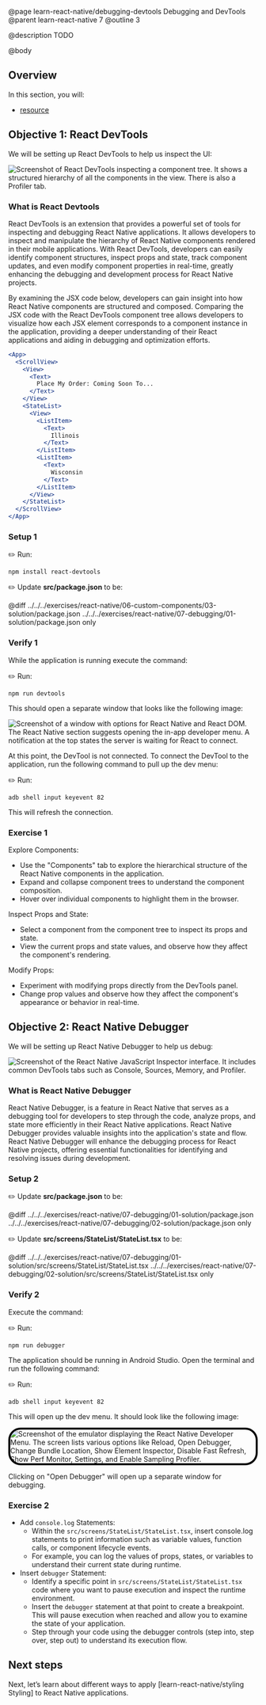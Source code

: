 @page learn-react-native/debugging-devtools Debugging and DevTools
@parent learn-react-native 7
@outline 3

@description TODO

@body

## Overview

In this section, you will:

- [resource](https://reactnative.dev/docs/debugging)

## Objective 1: React DevTools

We will be setting up React DevTools to help us inspect the UI:

<img alt="Screenshot of React DevTools inspecting a component tree. It shows a structured hierarchy of all the components in the view. There is also a Profiler tab." src="../../static/img/react-native/07-debugging-devtools/dev-tool-connected.png" style="max-width: 100%;"/>

### What is React Devtools

React DevTools is an extension that provides a powerful set of tools for inspecting and debugging React Native applications. It allows developers to inspect and manipulate the hierarchy of React Native components rendered in their mobile applications. With React DevTools, developers can easily identify component structures, inspect props and state, track component updates, and even modify component properties in real-time, greatly enhancing the debugging and development process for React Native projects.

By examining the JSX code below, developers can gain insight into how React Native components are structured and composed. Comparing the JSX code with the React DevTools component tree allows developers to visualize how each JSX element corresponds to a component instance in the application, providing a deeper understanding of their React applications and aiding in debugging and optimization efforts. 

```jsx
<App>
  <ScrollView>
    <View>
      <Text>
        Place My Order: Coming Soon To...
      </Text>
    </View>
    <StateList>
      <View>
        <ListItem>
          <Text>
            Illinois
          </Text>
        </ListItem>
        <ListItem>
          <Text>
            Wisconsin
          </Text>
        </ListItem>
      </View>
    </StateList>
  </ScrollView>
</App>
```


### Setup 1

✏️ Run:

```shell
npm install react-devtools
```

✏️ Update **src/package.json** to be:

@diff ../../../exercises/react-native/06-custom-components/03-solution/package.json ../../../exercises/react-native/07-debugging/01-solution/package.json only

### Verify 1

While the application is running execute the command:

✏️ Run:

```shell
npm run devtools
```

This should open a separate window that looks like the following image:

<img alt="Screenshot of a window with options for React Native and React DOM. The React Native section suggests opening the in-app developer menu. A notification at the top states the server is waiting for React to connect." src="../../static/img/react-native/07-debugging-devtools/dev-tool-not-connected.png" style="max-width: 100%;"/>

At this point, the DevTool is not connected. To connect the DevTool to the application, run the following command to pull up the dev menu:

✏️ Run:

```shell
adb shell input keyevent 82
```

This will refresh the connection.

### Exercise 1

Explore Components:
- Use the "Components" tab to explore the hierarchical structure of the React Native components in the application.
- Expand and collapse component trees to understand the component composition.
- Hover over individual components to highlight them in the browser.

Inspect Props and State:
- Select a component from the component tree to inspect its props and state.
- View the current props and state values, and observe how they affect the component's rendering.

Modify Props:
- Experiment with modifying props directly from the DevTools panel.
- Change prop values and observe how they affect the component's appearance or behavior in real-time.

## Objective 2: React Native Debugger

We will be setting up React Native Debugger to help us debug:

<img alt="Screenshot of the React Native JavaScript Inspector interface. It includes common DevTools tabs such as Console, Sources, Memory, and Profiler." src="../../static/img/react-native/07-debugging-devtools/react-native-debugger.png" style="max-width: 100%;"/>

### What is React Native Debugger

React Native Debugger, is a feature in React Native that serves as a debugging tool for developers to step through the code, analyze props, and state more efficiently in their React Native applications. React Native Debugger provides valuable insights into the application's state and flow. React Native Debugger will enhance the debugging process for React Native projects, offering essential functionalities for identifying and resolving issues during development.

### Setup 2

✏️ Update **src/package.json** to be:

@diff ../../../exercises/react-native/07-debugging/01-solution/package.json ../../../exercises/react-native/07-debugging/02-solution/package.json only

✏️ Update **src/screens/StateList/StateList.tsx** to be:

@diff ../../../exercises/react-native/07-debugging/01-solution/src/screens/StateList/StateList.tsx ../../../exercises/react-native/07-debugging/02-solution/src/screens/StateList/StateList.tsx only

### Verify 2

Execute the command:

✏️ Run:

```shell
npm run debugger
```

The application should be running in Android Studio. Open the terminal and run the following command:

✏️ Run:

```shell
adb shell input keyevent 82
```

This will open up the dev menu. It should look like the following image:

<img alt="Screenshot of the emulator displaying the React Native Developer Menu. The screen lists various options like Reload, Open Debugger, Change Bundle Location, Show Element Inspector, Disable Fast Refresh, Show Perf Monitor, Settings, and Enable Sampling Profiler." src="../../static/img/react-native/07-debugging-devtools/in-app-dev-menu.png" style="max-height: 750px; border: 4px solid black; border-radius: 25px;"/>

Clicking on "Open Debugger" will open up a separate window for debugging.

### Exercise 2

- Add `console.log` Statements:
  - Within the `src/screens/StateList/StateList.tsx`, insert console.log statements to print information such as variable values, function calls, or component lifecycle events.
  - For example, you can log the values of props, states, or variables to understand their current state during runtime.
- Insert `debugger` Statement:
  - Identify a specific point in `src/screens/StateList/StateList.tsx` code where you want to pause execution and inspect the runtime environment.
  - Insert the `debugger` statement at that point to create a breakpoint. This will pause execution when reached and allow you to examine the state of your application.
  - Step through your code using the debugger controls (step into, step over, step out) to understand its execution flow.

## Next steps

Next, let’s learn about different ways to apply [learn-react-native/styling Styling] to React Native applications.